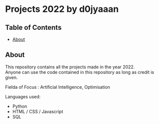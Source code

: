 # Projects 2022 by d0jyaaan

## Table of Contents
+ [About](#about)

## About <a name = "about"></a>
<p>
  This repository contains all the projects made in the year 2022.
  <br>Anyone can use the code contained in this repository as long as credit is given.
  
  Fielda of Focus : Artificial Intelligence, Optimisation
  
  
  Languages used:
* Python
* HTML / CSS / Javascript
* SQL

